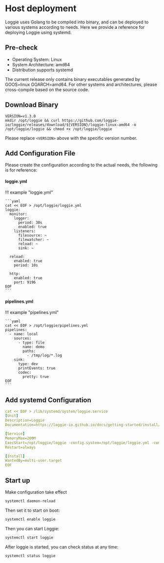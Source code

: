 # Host deployment
 
Loggie uses Golang to be compiled into binary, and can be deployed to various systems according to needs.
Here we provide a reference for deploying Loggie using systemd.

## Pre-check
- Operating System: Linux
- System Architecture: amd64
- Distribution supports systemd

The current release only contains binary executables generated by GOOS=linux GOARCH=amd64. For other systems and architectures, please cross-compile based on the source code.

## Download Binary

```
VERSION=v1.3.0
mkdir /opt/loggie && curl https://github.com/loggie-io/loggie/releases/download/${VERSION}/loggie-linux-amd64 -o /opt/loggie/loggie && chmod +x /opt/loggie/loggie
```

Please replace `<VERSION>` above with the specific version number.

## Add Configuration File

Please create the configuration according to the actual needs, the following is for reference:

#### loggie.yml

!!! example "loggie.yml"

    ```yaml
    cat << EOF > /opt/loggie/loggie.yml
    loggie:
      monitor:
        logger:
          period: 30s
          enabled: true
        listeners:
          filesource: ~
          filewatcher: ~
          reload: ~
          sink: ~
    
      reload:
        enabled: true
        period: 10s
    
      http:
        enabled: true
        port: 9196
    EOF
    ```


#### pipelines.yml

!!! example "pipelines.yml"

    ```yaml
    cat << EOF > /opt/loggie/pipelines.yml
    pipelines:
      - name: local
        sources:
          - type: file
            name: demo
            paths:
              - /tmp/log/*.log
        sink:
          type: dev
          printEvents: true
          codec:
            pretty: true
    EOF
    ```

## Add systemd Configuration

```yaml
cat << EOF > /lib/systemd/system/loggie.service
[Unit]
Description=Loggie
Documentation=https://loggie-io.github.io/docs/getting-started/install/node/

[Service]
MemoryMax=200M
ExecStart=/opt/loggie/loggie -config.system=/opt/loggie/loggie.yml -config.pipeline=/opt/loggie/pipelines.yml
Restart=always

[Install]
WantedBy=multi-user.target
EOF
```

## Start up

Make configuration take effect
```bash
systemctl daemon-reload
```

Then set it to start on boot:
```bash
systemctl enable loggie
```

Then you can start Loggie:

```bash
systemctl start loggie
```

After loggie is started, you can check status at any time:
```bash
systemctl status loggie
```
